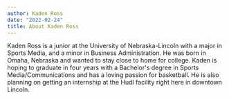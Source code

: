 ```yaml
---
author: Kaden Ross
date: "2022-02-24"
title: About Kaden Ross
---
```


Kaden Ross is a junior at the University of Nebraska-Lincoln with a major in Sports Media, and a minor in Business Administration. He was born in Omaha, Nebraska and wanted to stay close to home for college. Kaden is hoping to graduate in four years with a Bachelor's degree in Sports Media/Communications and has a loving passion for basketball. He is also planning on getting an internship at the Hudl facility right here in downtown Lincoln.  
